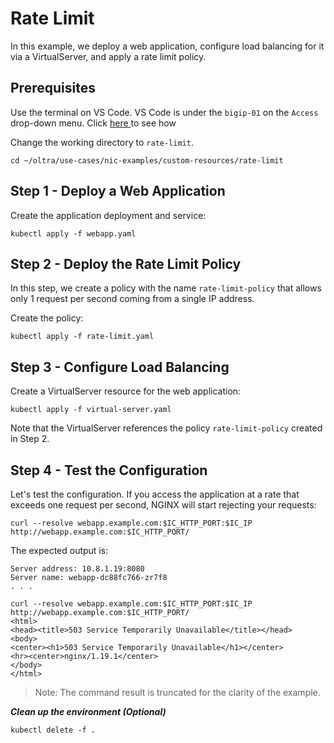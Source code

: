 # Rate Limit

In this example, we deploy a web application, configure load balancing for it via a VirtualServer, and apply a rate limit policy.

## Prerequisites

Use the terminal on VS Code. VS Code is under the `bigip-01` on the `Access` drop-down menu. Click <a href="https://raw.githubusercontent.com/F5EMEA/oltra/main/vscode.png"> here </a> to see how 

Change the working directory to `rate-limit`.
```
cd ~/oltra/use-cases/nic-examples/custom-resources/rate-limit
```

## Step 1 - Deploy a Web Application

Create the application deployment and service:
```
kubectl apply -f webapp.yaml
```

## Step 2 - Deploy the Rate Limit Policy

In this step, we create a policy with the name `rate-limit-policy` that allows only 1 request per second coming from a single IP address.

Create the policy:
```
kubectl apply -f rate-limit.yaml
```

## Step 3 - Configure Load Balancing

Create a VirtualServer resource for the web application:
```
kubectl apply -f virtual-server.yaml
```

Note that the VirtualServer references the policy `rate-limit-policy` created in Step 2.

## Step 4 - Test the Configuration

Let's test the configuration. If you access the application at a rate that exceeds one request per second, NGINX will start rejecting your requests:
```
curl --resolve webapp.example.com:$IC_HTTP_PORT:$IC_IP http://webapp.example.com:$IC_HTTP_PORT/
```

The expected output is:
```
Server address: 10.8.1.19:8080
Server name: webapp-dc88fc766-zr7f8
. . .

curl --resolve webapp.example.com:$IC_HTTP_PORT:$IC_IP http://webapp.example.com:$IC_HTTP_PORT/
<html>
<head><title>503 Service Temporarily Unavailable</title></head>
<body>
<center><h1>503 Service Temporarily Unavailable</h1></center>
<hr><center>nginx/1.19.1</center>
</body>
</html>
```

> Note: The command result is truncated for the clarity of the example.


***Clean up the environment (Optional)***
```
kubectl delete -f .
```    
